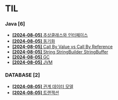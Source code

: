 # TIL
 
### Java [6]
- [**[2024-08-05]**  추상클래스와 인터페이스](https://github.com/A-lass/TIL/blob/main/Java/추상클래스와_인터페이스.md)
- [**[2024-08-05]**  동기화](https://github.com/A-lass/TIL/blob/main/Java/동기화.md)
- [**[2024-08-05]**  Call By Value vs Call By Reference](https://github.com/A-lass/TIL/blob/main/Java/Call_By_Value_vs_Call_By_Reference.md)
- [**[2024-08-05]**  String StringBuilder StringBuffer](https://github.com/A-lass/TIL/blob/main/Java/String_StringBuilder_StringBuffer.md)
- [**[2024-08-05]**  GC](https://github.com/A-lass/TIL/blob/main/Java/GC.md)
- [**[2024-08-05]**  JVM](https://github.com/A-lass/TIL/blob/main/Java/JVM.md)
### DATABASE [2]
- [**[2024-08-05]**  관계 데이터 모델](https://github.com/A-lass/TIL/blob/main/DATABASE/관계_데이터_모델.md)
- [**[2024-08-05]**  트랜잭션](https://github.com/A-lass/TIL/blob/main/DATABASE/트랜잭션.md)
